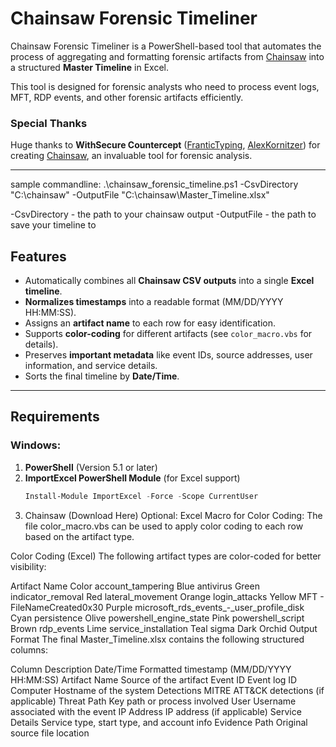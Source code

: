 # Chainsaw Forensic Timeliner

Chainsaw Forensic Timeliner is a PowerShell-based tool that automates the process of aggregating and formatting forensic artifacts from [Chainsaw](https://github.com/WithSecureLabs/chainsaw) into a structured **Master Timeline** in Excel.

This tool is designed for forensic analysts who need to process event logs, MFT, RDP events, and other forensic artifacts efficiently.

### Special Thanks
Huge thanks to **WithSecure Countercept** ([FranticTyping](https://twitter.com/FranticTyping), [AlexKornitzer](https://twitter.com/AlexKornitzer)) for creating [Chainsaw](https://github.com/WithSecureLabs/chainsaw), an invaluable tool for forensic analysis.

---
sample commandline:
.\chainsaw_forensic_timeline.ps1 -CsvDirectory "C:\chainsaw" -OutputFile "C:\chainsaw\Master_Timeline.xlsx"

-CsvDirectory  - the path to your chainsaw output
-OutputFile - the path to save your timeline to

## Features
- Automatically combines all **Chainsaw CSV outputs** into a single **Excel timeline**.
- **Normalizes timestamps** into a readable format (MM/DD/YYYY HH:MM:SS).
- Assigns an **artifact name** to each row for easy identification.
- Supports **color-coding** for different artifacts (see `color_macro.vbs` for details).
- Preserves **important metadata** like event IDs, source addresses, user information, and service details.
- Sorts the final timeline by **Date/Time**.

---

## Requirements

### Windows:
1. **PowerShell** (Version 5.1 or later)
2. **ImportExcel PowerShell Module** (for Excel support)
   ```powershell
   Install-Module ImportExcel -Force -Scope CurrentUser
3. Chainsaw (Download Here)
Optional:
Excel Macro for Color Coding:
The file color_macro.vbs can be used to apply color coding to each row based on the artifact type.


Color Coding (Excel)
The following artifact types are color-coded for better visibility:

Artifact Name	Color
account_tampering	Blue
antivirus	Green
indicator_removal	Red
lateral_movement	Orange
login_attacks	Yellow
MFT - FileNameCreated0x30	Purple
microsoft_rds_events_-_user_profile_disk	Cyan
persistence	Olive
powershell_engine_state	Pink
powershell_script	Brown
rdp_events	Lime
service_installation	Teal
sigma	Dark Orchid
Output Format
The final Master_Timeline.xlsx contains the following structured columns:

Column	Description
Date/Time	Formatted timestamp (MM/DD/YYYY HH:MM:SS)
Artifact Name	Source of the artifact
Event ID	Event log ID
Computer	Hostname of the system
Detections	MITRE ATT&CK detections (if applicable)
Threat Path	Key path or process involved
User	Username associated with the event
IP Address	IP address (if applicable)
Service Details	Service type, start type, and account info
Evidence Path	Original source file location
